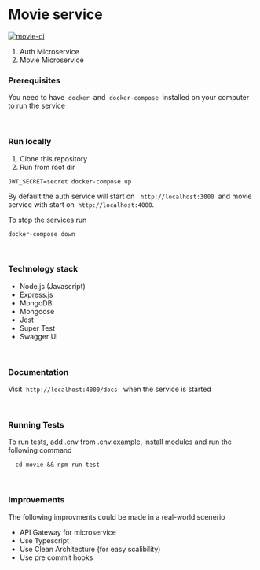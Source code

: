# Movie service
[![movie-ci](https://github.com/BennAjax/nodejs-recruitment/actions/workflows/ci.yml/badge.svg)](https://github.com/BennAjax/nodejs-recruitment/actions/workflows/ci.yml)

1. Auth Microservice 
1. Movie Microservice


### Prerequisites

You need to have &nbsp;`docker` &nbsp;and &nbsp;`docker-compose`&nbsp; installed on your computer to run the service

&nbsp;
### Run locally

1. Clone this repository
1. Run from root dir

```
JWT_SECRET=secret docker-compose up 
```

By default the auth service will start on &nbsp; `http://localhost:3000` &nbsp;and movie service with start on &nbsp;`http://localhost:4000`.


To stop the services run

```
docker-compose down
```
&nbsp;
### Technology stack
- Node.js (Javascript)
- Express.js
- MongoDB 
- Mongoose
- Jest 
- Super Test
- Swagger UI

&nbsp;
### Documentation
Visit &nbsp;`http://localhost:4000/docs` &nbsp; when the service is started

&nbsp;
### Running Tests

To run tests, add .env from .env.example, install modules and  run the following command

```
  cd movie && npm run test
```

&nbsp;
### Improvements
The following improvments could be made in a real-world scenerio

- API Gateway for microservice
- Use Typescript
- Use Clean Architecture (for easy scalibility)
- Use pre commit hooks

